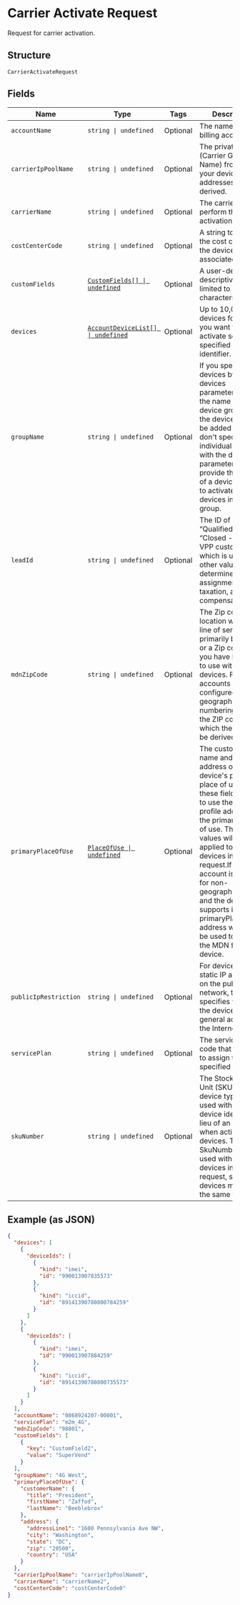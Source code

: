 
# Carrier Activate Request

Request for carrier activation.

## Structure

`CarrierActivateRequest`

## Fields

| Name | Type | Tags | Description |
|  --- | --- | --- | --- |
| `accountName` | `string \| undefined` | Optional | The name of a billing account. |
| `carrierIpPoolName` | `string \| undefined` | Optional | The private IP pool (Carrier Group Name) from which your device IP addresses will be derived. |
| `carrierName` | `string \| undefined` | Optional | The carrier that will perform the activation. |
| `costCenterCode` | `string \| undefined` | Optional | A string to identify the cost center that the device is associated with. |
| `customFields` | [`CustomFields[] \| undefined`](../../doc/models/custom-fields.md) | Optional | A user-defined descriptive field, limited to 50 characters. |
| `devices` | [`AccountDeviceList[] \| undefined`](../../doc/models/account-device-list.md) | Optional | Up to 10,000 devices for which you want to activate service, specified by device identifier. |
| `groupName` | `string \| undefined` | Optional | If you specify devices by ID in the devices parameters, this is the name of a device group that the devices should be added to.If you don't specify individual devices with the devices parameter, you can provide the name of a device group to activate all devices in that group. |
| `leadId` | `string \| undefined` | Optional | The ID of a “Qualified” or “Closed - Won” VPP customer lead, which is used with other values to determine MDN assignment, taxation, and compensation. |
| `mdnZipCode` | `string \| undefined` | Optional | The Zip code of the location where the line of service will primarily be used, or a Zip code that you have been told to use with these devices. For accounts that are configured for geographic numbering, this is the ZIP code from which the MDN will be derived. |
| `primaryPlaceOfUse` | [`PlaceOfUse \| undefined`](../../doc/models/place-of-use.md) | Optional | The customer name and the address of the device's primary place of use. Leave these fields empty to use the account profile address as the primary place of use. These values will be applied to all devices in the request.If the account is enabled for non-geographic MDNs and the device supports it, the primaryPlaceOfUse address will also be used to derive the MDN for the device. |
| `publicIpRestriction` | `string \| undefined` | Optional | For devices with static IP addresses on the public network, this specifies whether the devices have general access to the Internet. |
| `servicePlan` | `string \| undefined` | Optional | The service plan code that you want to assign to all specified devices. |
| `skuNumber` | `string \| undefined` | Optional | The Stock Keeping Unit (SKU) of a 4G device type can be used with ICCID device identifiers in lieu of an IMEI when activating 4G devices. The SkuNumber will be used with all devices in the request, so all devices must be of the same type. |

## Example (as JSON)

```json
{
  "devices": [
    {
      "deviceIds": [
        {
          "kind": "imei",
          "id": "990013907835573"
        },
        {
          "kind": "iccid",
          "id": "89141390780800784259"
        }
      ]
    },
    {
      "deviceIds": [
        {
          "kind": "imei",
          "id": "990013907884259"
        },
        {
          "kind": "iccid",
          "id": "89141390780800735573"
        }
      ]
    }
  ],
  "accountName": "0868924207-00001",
  "servicePlan": "m2m_4G",
  "mdnZipCode": "98801",
  "customFields": [
    {
      "key": "CustomField2",
      "value": "SuperVend"
    }
  ],
  "groupName": "4G West",
  "primaryPlaceOfUse": {
    "customerName": {
      "title": "President",
      "firstName": "Zaffod",
      "lastName": "Beeblebrox"
    },
    "address": {
      "addressLine1": "1600 Pennsylvania Ave NW",
      "city": "Washington",
      "state": "DC",
      "zip": "20500",
      "country": "USA"
    }
  },
  "carrierIpPoolName": "carrierIpPoolName8",
  "carrierName": "carrierName2",
  "costCenterCode": "costCenterCode0"
}
```

